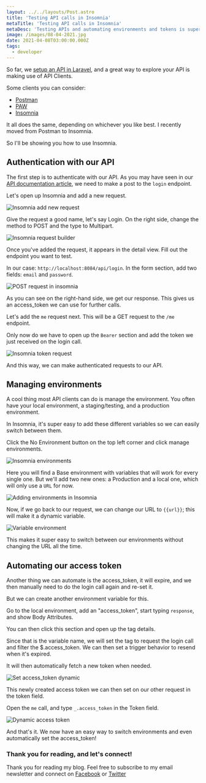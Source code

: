 ```yaml
---
layout: ../../layouts/Post.astro
title: 'Testing API calls in Insomnia'
metaTitle: 'Testing API calls in Insomnia'
metaDesc: 'Testing APIs and automating environments and tokens is super easy in Insomnia'
image: /images/08-04-2021.jpg
date: 2021-04-08T03:00:00.000Z
tags:
  - developer
---
```


So far, we [setup an API in Laravel](https://daily-dev-tips.com/posts/laravel-basic-api-routes/), and a great way to explore your API is making use of API Clients.

Some clients you can consider:

- [Postman](https://www.postman.com/)
- [PAW](https://paw.cloud/)
- [Insomnia](https://insomnia.rest/)

It all does the same, depending on whichever you like best.
I recently moved from Postman to Insomnia.

So I'll be showing you how to use Insomnia.

## Authentication with our API

The first step is to authenticate with our API.
As you may have seen in our [API documentation article](https://daily-dev-tips.com/posts/protecting-our-laravel-api-with-sanctum/), we need to make a post to the `login` endpoint.

Let's open up Insomnia and add a new request.

![Insomnia add new request](https://cdn.hashnode.com/res/hashnode/image/upload/v1617521980378/YOzdeHMg7.png)

Give the request a good name, let's say Login.
On the right side, change the method to POST and the type to Multipart.

![Insomnia request builder](https://cdn.hashnode.com/res/hashnode/image/upload/v1617522062631/CC1XPjwzI.png)

Once you've added the request, it appears in the detail view.
Fill out the endpoint you want to test.

In our case: `http://localhost:8084/api/login`.
In the form section, add two fields: `email` and `password`.

![POST request in insomnia](https://cdn.hashnode.com/res/hashnode/image/upload/v1617522214742/ijPypjJKj.png)

As you can see on the right-hand side, we get our response.
This gives us an access_token we can use for further calls.

Let's add the `me` request next. This will be a GET request to the `/me` endpoint.

Only now do we have to open up the `Bearer` section and add the token we just received on the login call.

![Insomnia token request](https://cdn.hashnode.com/res/hashnode/image/upload/v1617522343537/L5HHkmhb9.png)

And this way, we can make authenticated requests to our API.

## Managing environments

A cool thing most API clients can do is manage the environment.
You often have your local environment, a staging/testing, and a production environment.

In Insomnia, it's super easy to add these different variables so we can easily switch between them.

Click the No Environment button on the top left corner and click manage environments.

![Insomnia environments](https://cdn.hashnode.com/res/hashnode/image/upload/v1617522731294/dvx7DvQSC.png)

Here you will find a Base environment with variables that will work for every single one.
But we'll add two new ones: a Production and a local one, which will only use a `URL` for now.

![Adding environments in Insomnia](https://cdn.hashnode.com/res/hashnode/image/upload/v1617522860758/e5M17siLE.gif)

Now, if we go back to our request, we can change our URL to `{{url}}`; this will make it a dynamic variable.

![Variable environment](https://cdn.hashnode.com/res/hashnode/image/upload/v1617522930116/746glHcdD.png)

This makes it super easy to switch between our environments without changing the URL all the time.

## Automating our access token

Another thing we can automate is the access_token, it will expire, and we then manually need to do the login call again and re-set it.

But we can create another environment variable for this.

Go to the local environment, add an "access_token", start typing `response`, and show Body Attributes.

You can then click this section and open up the tag details.

Since that is the variable name, we will set the tag to request the login call and filter the \$.access_token.
We can then set a trigger behavior to resend when it's expired.

It will then automatically fetch a new token when needed.

![Set access_token dynamic](https://cdn.hashnode.com/res/hashnode/image/upload/v1617523964631/tgrJ4kAKt.png)

This newly created access token we can then set on our other request in the token field.

Open the `me` call, and type `_.access_token` in the Token field.

![Dynamic access token](https://cdn.hashnode.com/res/hashnode/image/upload/v1617524034793/u2KUn60W0.png)

And that's it. We now have an easy way to switch environments and even automatically set the access_token!

### Thank you for reading, and let's connect!

Thank you for reading my blog. Feel free to subscribe to my email newsletter and connect on [Facebook](https://www.facebook.com/DailyDevTipsBlog) or [Twitter](https://twitter.com/DailyDevTips1)
